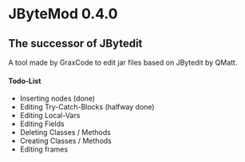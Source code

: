 # JByteMod 0.4.0
## The successor of JBytedit
A tool made by GraxCode to edit jar files based on JBytedit by QMatt.

#### Todo-List
- Inserting nodes (done)
- Editing Try-Catch-Blocks (halfway done)
- Editing Local-Vars
- Editing Fields
- Deleting Classes / Methods
- Creating Classes / Methods
- Editing frames



